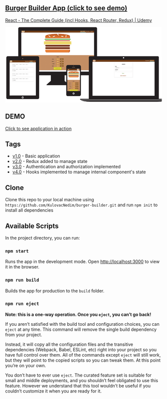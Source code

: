 ## [Burger Builder App (click to see demo)](https://react-burger-app-ff8c2.firebaseapp.com/)

[React - The Complete Guide (incl Hooks, React Router, Redux) | Udemy](https://www.udemy.com/course/react-the-complete-guide-incl-redux/)

<img src="burgerbuilder.png" title="burgerbuilder" alt="burgerbuilder.png">


## DEMO
[Click to see application in action](https://react-burger-app-ff8c2.firebaseapp.com/)

## Tags

- [v1.0](https://github.com/KulovacNedim/burger-builder/tree/v1.0) - Basic application
- [v2.0](https://github.com/KulovacNedim/burger-builder/tree/v2.0) - Redux added to manage state
- [v3.0](https://github.com/KulovacNedim/burger-builder/tree/v3.0) - Authentication and authorization implemented
- [v4.0](https://github.com/KulovacNedim/burger-builder/tree/v4.0) - Hooks implemented to manage internal component's state

## Clone

Clone this repo to your local machine using `https://github.com/KulovacNedim/burger-builder.git`
and run `npm init` to install all dependencies

## Available Scripts

In the project directory, you can run:

### `npm start`

Runs the app in the development mode.
Open [http://localhost:3000](http://localhost:3000) to view it in the browser.

### `npm run build`

Builds the app for production to the `build` folder.<br>

### `npm run eject`

**Note: this is a one-way operation. Once you `eject`, you can’t go back!**

If you aren’t satisfied with the build tool and configuration choices, you can `eject` at any time. This command will remove the single build dependency from your project.

Instead, it will copy all the configuration files and the transitive dependencies (Webpack, Babel, ESLint, etc) right into your project so you have full control over them. All of the commands except `eject` will still work, but they will point to the copied scripts so you can tweak them. At this point you’re on your own.

You don’t have to ever use `eject`. The curated feature set is suitable for small and middle deployments, and you shouldn’t feel obligated to use this feature. However we understand that this tool wouldn’t be useful if you couldn’t customize it when you are ready for it.
